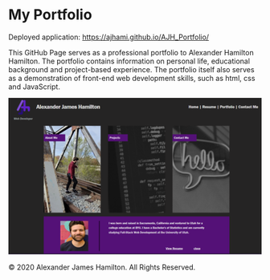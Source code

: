 # My Portfolio

Deployed application: https://ajhami.github.io/AJH_Portfolio/

This GitHub Page serves as a professional portfolio to Alexander Hamilton Hamilton. The portfolio contains information on personal life, educational background and project-based experience. The portfolio itself also serves as a demonstration of front-end web development skills, such as html, css and JavaScript.

![AJH_Portfolio](./assets/images/portfolio_screenshot.PNG)

© 2020 Alexander James Hamilton. All Rights Reserved.
